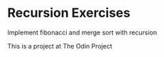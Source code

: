 # Recursion Exercises
Implement fibonacci and merge sort with recursion

This is a project at The Odin Project
